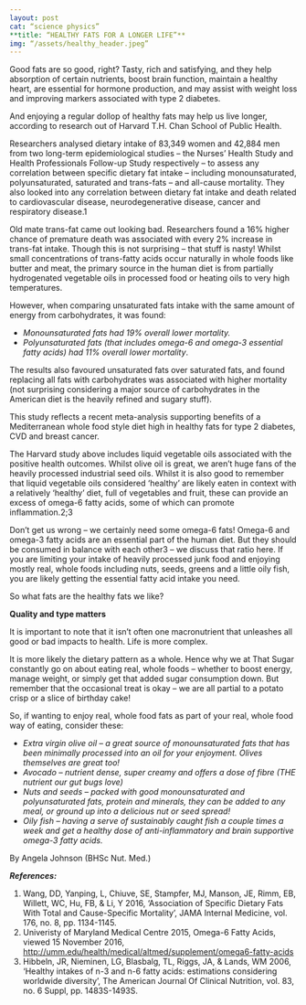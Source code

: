 ```yaml
---
layout: post 
cat: “science physics” 
**title: “HEALTHY FATS FOR A LONGER LIFE”** 
img: “/assets/healthy_header.jpeg” 
---
```





Good fats are so good, right? Tasty, rich and satisfying, and they help absorption of certain nutrients, boost brain function, maintain a healthy heart, are essential for hormone production, and may assist with weight loss and improving markers associated with type 2 diabetes.

And enjoying a regular dollop of healthy fats may help us live longer, according to research out of Harvard T.H. Chan School of Public Health.

Researchers analysed dietary intake of 83,349 women and 42,884 men from two long-term epidemiological studies – the Nurses’ Health Study and Health Professionals Follow-up Study respectively – to assess any correlation between specific dietary fat intake – including monounsaturated, polyunsaturated, saturated and trans-fats – and all-cause mortality. They also looked into any correlation between dietary fat intake and death related to cardiovascular disease, neurodegenerative disease, cancer and respiratory disease.1

Old mate trans-fat came out looking bad. Researchers found a 16% higher chance of premature death was associated with every 2% increase in trans-fat intake. Though this is not surprising – that stuff is nasty! Whilst small concentrations of trans-fatty acids occur naturally in whole foods like butter and meat, the primary source in the human diet is from partially hydrogenated vegetable oils in processed food or heating oils to very high temperatures.

However, when comparing unsaturated fats intake with the same amount of energy from carbohydrates, it was found:

 - *Monounsaturated fats had 19% overall lower mortality.*
 - *Polyunsaturated fats (that includes omega-6 and omega-3 essential fatty acids) had 11% overall lower mortality*.



The results also favoured unsaturated fats over saturated fats, and found replacing all fats with carbohydrates was associated with higher mortality (not surprising considering a major source of carbohydrates in the American diet is the heavily refined and sugary stuff).

This study reflects a recent meta-analysis supporting benefits of a Mediterranean whole food style diet high in healthy fats for type 2 diabetes, CVD and breast cancer.

The Harvard study above includes liquid vegetable oils associated with the positive health outcomes. Whilst olive oil is great, we aren’t huge fans of the heavily processed industrial seed oils. Whilst it is also good to remember that liquid vegetable oils considered ‘healthy’ are likely eaten in context with a relatively ‘healthy’ diet, full of vegetables and fruit, these can provide an excess of omega-6 fatty acids, some of which can promote inflammation.2;3

Don’t get us wrong – we certainly need some omega-6 fats! Omega-6 and omega-3 fatty acids are an essential part of the human diet. But they should be consumed in balance with each other3 – we discuss that ratio here. If you are limiting your intake of heavily processed junk food and enjoying mostly real, whole foods including nuts, seeds, greens and a little oily fish, you are likely getting the essential fatty acid intake you need.

So what fats are the healthy fats we like?

**Quality and type matters**

It is important to note that it isn’t often one macronutrient that unleashes all good or bad impacts to health. Life is more complex.

It is more likely the dietary pattern as a whole. Hence why we at That Sugar constantly go on about eating real, whole foods – whether to boost energy, manage weight, or simply get that added sugar consumption down. But remember that the occasional treat is okay – we are all partial to a potato crisp or a slice of birthday cake!

So, if wanting to enjoy real, whole food fats as part of your real, whole food way of eating, consider these:

 - *Extra virgin olive oil – a great source of monounsaturated fats that has been minimally processed into an oil for your enjoyment. Olives themselves are great too!*
 - *Avocado – nutrient dense, super creamy and offers a dose of fibre (THE nutrient our gut bugs love)*
 - *Nuts and seeds – packed with good monounsaturated and polyunsaturated fats, protein and minerals, they can be added to any meal, or ground up into a delicious nut or seed spread!*
 - *Oily fish – having a serve of sustainably caught fish a couple times a week and get a healthy dose of anti-inflammatory and brain supportive omega-3 fatty acids.*





By Angela Johnson (BHSc Nut. Med.)

 

***References:***

1. Wang, DD, Yanping, L, Chiuve, SE, Stampfer, MJ, Manson, JE, Rimm, EB, Willett, WC, Hu, FB, & Li, Y 2016, ‘Association of Specific Dietary Fats With Total and Cause-Specific Mortality’, JAMA Internal Medicine, vol. 176, no. 8, pp. 1134-1145.
2. Univeristy of Maryland Medical Centre 2015, Omega-6 Fatty Acids, viewed 15 November 2016, <http://umm.edu/health/medical/altmed/supplement/omega6-fatty-acids>
3. Hibbeln, JR, Nieminen, LG, Blasbalg, TL, Riggs, JA, & Lands, WM 2006, ‘Healthy intakes of n-3 and n-6 fatty acids: estimations considering worldwide diversity’, The American Journal Of Clinical Nutrition, vol. 83, no. 6 Suppl, pp. 1483S-1493S.